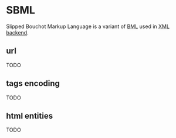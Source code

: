 # SBML

Slipped Bouchot Markup Language is a variant of [BML](./legacy_bml.md) used in [XML backend](./xml_backend.md).

## url

TODO

## tags encoding

TODO

## html entities

TODO